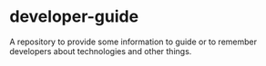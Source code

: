 # developer-guide
A repository to provide some information to guide or to remember developers about technologies and other things.
